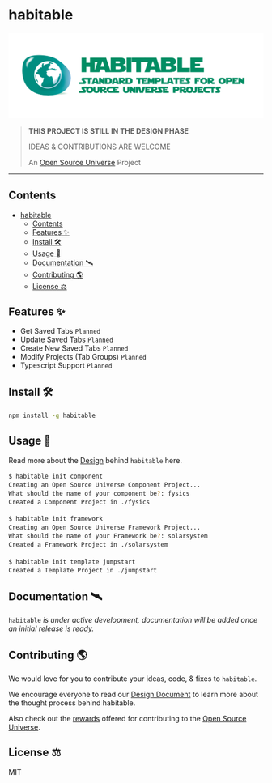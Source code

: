 # habitable

![habitable — Standard Templates For Open Source Universe Projects](assets/habitable.png)

> **THIS PROJECT IS STILL IN THE DESIGN PHASE**
>
> IDEAS & CONTRIBUTIONS ARE WELCOME
>
> An [Open Source Universe](https://github.com/intellibus/approach) Project

---

## Contents

- [habitable](#habitable)
  - [Contents](#contents)
  - [Features ✨](#features-)
  - [Install 🛠](#install-)
  - [Usage 🔭](#usage-)
  - [Documentation 🛰](#documentation-)
  - [Contributing 🌎](#contributing-)
  - [License ⚖️](#license-️)

## Features ✨

- Get Saved Tabs `Planned`
- Update Saved Tabs `Planned`
- Create New Saved Tabs `Planned`
- Modify Projects (Tab Groups) `Planned`
- Typescript Support `Planned`

## Install 🛠

```sh
npm install -g habitable
```

## Usage 🔭

Read more about the [Design](https://github.com/intellibus/habitable/blob/main/DESIGN.md) behind `habitable` here.

```sh
$ habitable init component
Creating an Open Source Universe Component Project...
What should the name of your component be?: fysics
Created a Component Project in ./fysics

$ habitable init framework
Creating an Open Source Universe Framework Project...
What should the name of your Framework be?: solarsystem
Created a Framework Project in ./solarsystem

$ habitable init template jumpstart
Created a Template Project in ./jumpstart
```

## Documentation 🛰

`habitable` *is under active development, documentation will be added once an initial release is ready.*

## Contributing 🌎

We would love for you to contribute your ideas, code, & fixes to `habitable`.

We encourage everyone to read our [Design Document](https://github.com/intellibus/habitable/blob/main/DESIGN.md) to learn more about the thought process behind habitable.

Also check out the [rewards](https://github.com/intellibus/approach/blob/main/REWARDS.md) offered for contributing to the [Open Source Universe](https://github.com/intellibus/approach).

## License ⚖️

MIT

